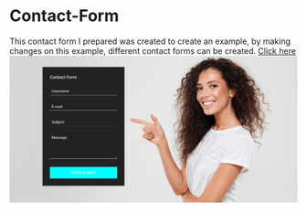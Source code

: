 # Contact-Form
This contact form I prepared was created to create an example, by making changes on this example, different contact forms can be created.
[Click here](https://muazv.github.io/Contact-Form/)
![](https://github.com/MuazV/Contact-Form/blob/master/img/Preview.jpg)
